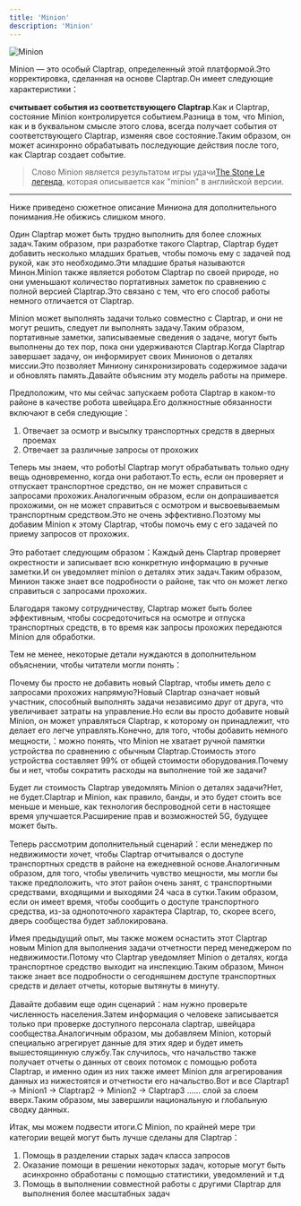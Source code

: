 ```yaml
---
title: 'Minion'
description: 'Minion'
---
```


![Minion](/images/20190228-002.gif)

Minion — это особый Claptrap, определенный этой платформой.Это корректировка, сделанная на основе Claptrap.Он имеет следующие характеристики：

**считывает события из соответствующего Claptrap**.Как и Claptrap, состояние Minion контролируется событием.Разница в том, что Minion, как и в буквальном смысле этого слова, всегда получает события от соответствующего Claptrap, изменяя свое состояние.Таким образом, он может асинхронно обрабатывать последующие действия после того, как Claptrap создает событие.

> Слово Minion является результатом игры удачи[The Stone Le легенда](https://zh.moegirl.org/%E7%82%89%E7%9F%B3%E4%BC%A0%E8%AF%B4), которая описывается как "minion" в английской версии.

---

Ниже приведено сюжетное описание Миниона для дополнительного понимания.Не обижись слишком много.

Один Claptrap может быть трудно выполнить для более сложных задач.Таким образом, при разработке такого Claptrap, Claptrap будет добавить несколько младших братьев, чтобы помочь ему с задачей под рукой, как это необходимо.Эти младшие братья называются Минон.Minion также является роботом Claptrap по своей природе, но они уменьшают количество портативных заметок по сравнению с полной версией Claptrap.Это связано с тем, что его способ работы немного отличается от Claptrap.

Minion может выполнять задачи только совместно с Claptrap, и они не могут решить, следует ли выполнять задачу.Таким образом, портативные заметки, записываемые сведения о задаче, могут быть выполнены до тех пор, пока они удерживаются Claptrap.Когда Claptrap завершает задачу, он информирует своих Минионов о деталях миссии.Это позволяет Миниону синхронизировать содержимое задачи и обновлять память.Давайте объясним эту модель работы на примере.

Предположим, что мы сейчас запускаем робота Claptrap в каком-то районе в качестве робота швейцара.Его должностные обязанности включают в себя следующие：

1. Отвечает за осмотр и высылку транспортных средств в дверных проемах
2. Отвечает за различные запросы от прохожих

Теперь мы знаем, что роботЫ Claptrap могут обрабатывать только одну вещь одновременно, когда они работают.То есть, если он проверяет и отпускает транспортное средство, он не может справиться с запросами прохожих.Аналогичным образом, если он допрашивается прохожими, он не может справиться с осмотром и высвоевываемым транспортным средством.Это не очень эффективно.Поэтому мы добавим Minion к этому Claptrap, чтобы помочь ему с его задачей по приему запросов от прохожих.

Это работает следующим образом：Каждый день Claptrap проверяет окрестности и записывает всю конкретную информацию в ручные заметки.И он уведомляет minion о деталях этих задач.Таким образом, Минион также знает все подробности о районе, так что он может легко справиться с запросами прохожих.

Благодаря такому сотрудничеству, Claptrap может быть более эффективным, чтобы сосредоточиться на осмотре и отпуска транспортных средств, в то время как запросы прохожих передаются Minion для обработки.

Тем не менее, некоторые детали нуждаются в дополнительном объяснении, чтобы читатели могли понять：

Почему бы просто не добавить новый Claptrap, чтобы иметь дело с запросами прохожих напрямую?Новый Claptrap означает новый участник, способный выполнять задачи независимо друг от друга, что увеличивает затраты на управление.Но если вы просто добавите новый Minion, он может управляться Claptrap, к которому он принадлежит, что делает его легче управлять.Конечно, для того, чтобы добавить немного мещности,：можно понять, что Minion не хватает ручной памятки устройства по сравнению с обычным Claptrap.Стоимость этого устройства составляет 99% от общей стоимости оборудования.Почему бы и нет, чтобы сократить расходы на выполнение той же задачи?

Будет ли стоимость Claptrap уведомлять Minion о деталях задачи?Нет, не будет.Claptrap и Minion, как правило, банды, и это будет стоить все меньше и меньше, как технология беспроводной сети в настоящее время улучшается.Расширение прав и возможностей 5G, будущее может быть.

Теперь рассмотрим дополнительный сценарий：если менеджер по недвижимости хочет, чтобы Claptrap отчитывался о доступе транспортных средств в районе на ежедневной основе.Аналогичным образом, для того, чтобы увеличить чувство мещности, мы могли бы также предположить, что этот район очень занят, с транспортными средствами, входящими и выходями 24 часа в сутки.Таким образом, если он имеет время, чтобы сообщить о доступе транспортного средства, из-за однопоточного характера Claptrap, то, скорее всего, дверь сообщества будет заблокирована.

Имея предыдущий опыт, мы также можем оснастить этот Claptrap новым Minion для выполнения задачи отчетности перед менеджером по недвижимости.Потому что Claptrap уведомляет Minion о деталях, когда транспортное средство выходит на инспекцию.Таким образом, Минон также знает все подробности о сегодняшнем доступе транспортных средств и делает отчеты, которые вытянуты в минуту.

Давайте добавим еще один сценарий：нам нужно проверьте численность населения.Затем информация о человеке записывается только при проверке доступного персонала claptrap, швейцара сообщества.Аналогичным образом, мы добавляем Minion, который специально агрегирует данные для этих ядер и будет иметь вышестоящинную службу.Так случилось, что начальство также получает отчеты о данных от своих потомок с помощью робота Claptrap, и именно один из них также имеет Minion для агрегирования данных из нижестоятся и отчетности его начальство.Вот и все Claptrap1 -> Minion1 -> Claptrap2 -> Minion2 -> Claptrap3 …… слой за слоем вверх.Таким образом, мы завершили национальную и глобальную сводку данных.

Итак, мы можем подвести итоги.С Minion, по крайней мере три категории вещей могут быть лучше сделаны для Claptrap：

1. Помощь в разделении старых задач класса запросов
2. Оказание помощи в решении некоторых задач, которые могут быть асинхронно обработаны с помощью статистики, уведомлений и т.д
3. Помощь в выполнении совместной работы с другими Claptrap для выполнения более масштабных задач
